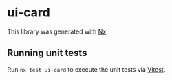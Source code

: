 # ui-card

This library was generated with [Nx](https://nx.dev).

## Running unit tests

Run `nx test ui-card` to execute the unit tests via [Vitest](https://vitest.dev/).

